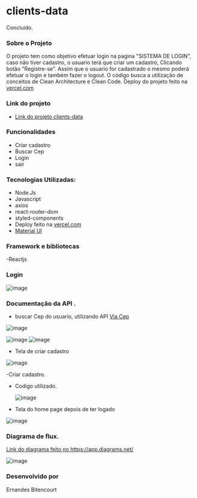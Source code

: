 # clients-data
Concluído. 

### Sobre o Projeto

O projeto tem como objetivo efetuar login na pagina "SISTEMA DE LOGIN", caso não tiver cadastro, o usuario terá que criar um cadastro, Clicando botão "Registre-se".
Assim que o usuario for cadastrado o mesmo poderá efetuar o login e também fazer o logout.
O código busca a utilização de conceitos de Clean Architecture e Clean Code. Deploy do projeto feito na [vercel.com](https://vercel.com/)


### Link do projeto
* [Link do projeto clients-data](https://clients-data-5jtn.vercel.app/)

### Funcionalidades 

- Criar cadastro
- Buscar Cep
- Login
- sair


### Tecnologias Utilizadas:

- Node.Js
- Javascript
- axios
- react-router-dom
- styled-components
- Deploy feito na  [vercel.com](https://vercel.com/)
- [Material UI](https://mui.com/material-ui/getting-started/usage/)


### Framework e bibliotecas 

-Reactjs

 
### Login 


![image](https://github.com/ErnandesBitencourt/clients-data/assets/80565676/03158c01-782d-4d96-bf85-63e8d4f8d9b7)
 
### Documentação da API .

- buscar Cep do usuario, utilizando API  [Via Cep](https://viacep.com.br/)


![image](https://github.com/ErnandesBitencourt/clients-data/assets/80565676/cf4189d7-d985-4ea0-b8fa-c7d6abc26364)

![image](https://github.com/ErnandesBitencourt/clients-data/assets/80565676/ca70cd9e-493f-4043-ada1-68587ed9fb68)
![image](https://github.com/ErnandesBitencourt/clients-data/assets/80565676/cdb0a4e1-2257-4d39-bb76-8d1940f83557)


* Tela de criar cadastro

![image](https://github.com/ErnandesBitencourt/clients-data/assets/80565676/e78ac0bf-2b12-44b7-9a7a-617b9d6b57e7)


-Criar cadastro.
* Codigo utilizado.

  ![image](https://github.com/ErnandesBitencourt/clients-data/assets/80565676/84131db5-813d-4d94-8033-f1536a29633a)




- Tela do home page depois de ter logado



![image](https://github.com/ErnandesBitencourt/clients-data/assets/80565676/81253242-67c0-4a7c-bee1-3688073be061)


### Diagrama de flux.

 [Link do diagrama feito no https://app.diagrams.net/ ](https://drive.google.com/file/d/1F-JI69Ti0C0vKWSawJFMegyxZN5Xnopc/view?usp=sharing)

![image](https://github.com/ErnandesBitencourt/clients-data/assets/80565676/59936473-7ac8-47d4-a8a4-55f7121814bd)
 


### Desenvolvido por 
Ernandes Bitencourt
